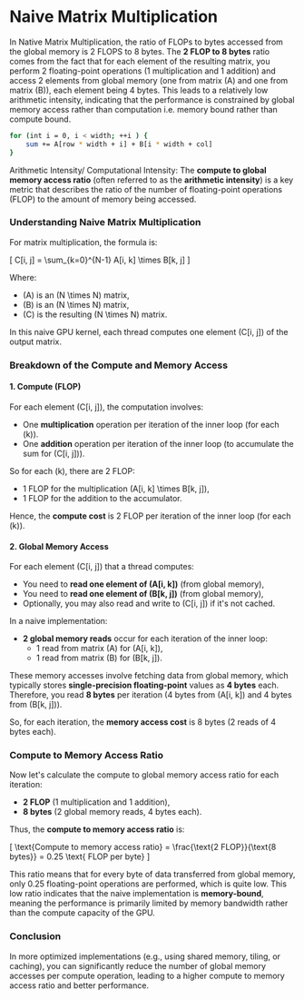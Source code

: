 # Naive Matrix Multiplication

In Native Matrix Multiplication, the ratio of FLOPs to bytes accessed from the global memory is 2 FLOPS to 8 bytes. The **2 FLOP to 8 bytes** ratio comes from the fact that for each element of the resulting matrix, you perform 2 floating-point operations (1 multiplication and 1 addition) and access 2 elements from global memory (one from matrix \(A\) and one from matrix \(B\)), each element being 4 bytes. This leads to a relatively low arithmetic intensity, indicating that the performance is constrained by global memory access rather than computation i.e. memory bound rather than compute bound.

```sh {"id":"01J7QM2JMJR87Y1QETK145P8Y1"}
for (int i = 0, i < width; ++i ) {
    sum += A[row * width + i] + B[i * width + col]
}
```


Arithmetic Intensity/ Computational Intensity: The **compute to global memory access ratio** (often referred to as the **arithmetic intensity**) is a key metric that describes the ratio of the number of floating-point operations (FLOP) to the amount of memory being accessed.

### Understanding Naive Matrix Multiplication

For matrix multiplication, the formula is:

\[
C[i, j] = \sum_{k=0}^{N-1} A[i, k] \times B[k, j]
\]

Where:
- \(A\) is an \(N \times N\) matrix,
- \(B\) is an \(N \times N\) matrix,
- \(C\) is the resulting \(N \times N\) matrix.

In this naive GPU kernel, each thread computes one element \(C[i, j]\) of the output matrix.

### Breakdown of the Compute and Memory Access

#### 1. **Compute (FLOP)**

For each element \(C[i, j]\), the computation involves:
- One **multiplication** operation per iteration of the inner loop (for each \(k\)).
- One **addition** operation per iteration of the inner loop (to accumulate the sum for \(C[i, j]\)).

So for each \(k\), there are 2 FLOP:
- 1 FLOP for the multiplication \(A[i, k] \times B[k, j]\),
- 1 FLOP for the addition to the accumulator.

Hence, the **compute cost** is 2 FLOP per iteration of the inner loop (for each \(k\)).

#### 2. **Global Memory Access**

For each element \(C[i, j]\) that a thread computes:
- You need to **read one element of \(A[i, k]\)** (from global memory),
- You need to **read one element of \(B[k, j]\)** (from global memory),
- Optionally, you may also read and write to \(C[i, j]\) if it's not cached.

In a naive implementation:
- **2 global memory reads** occur for each iteration of the inner loop:
  - 1 read from matrix \(A\) for \(A[i, k]\),
  - 1 read from matrix \(B\) for \(B[k, j]\).

These memory accesses involve fetching data from global memory, which typically stores **single-precision floating-point** values as **4 bytes** each. Therefore, you read **8 bytes** per iteration (4 bytes from \(A[i, k]\) and 4 bytes from \(B[k, j]\)).

So, for each iteration, the **memory access cost** is 8 bytes (2 reads of 4 bytes each).

### Compute to Memory Access Ratio

Now let's calculate the compute to global memory access ratio for each iteration:

- **2 FLOP** (1 multiplication and 1 addition),
- **8 bytes** (2 global memory reads, 4 bytes each).

Thus, the **compute to memory access ratio** is:

\[
\text{Compute to memory access ratio} = \frac{\text{2 FLOP}}{\text{8 bytes}} = 0.25 \text{ FLOP per byte}
\]

This ratio means that for every byte of data transferred from global memory, only 0.25 floating-point operations are performed, which is quite low. This low ratio indicates that the naive implementation is **memory-bound**, meaning the performance is primarily limited by memory bandwidth rather than the compute capacity of the GPU.

### Conclusion



In more optimized implementations (e.g., using shared memory, tiling, or caching), you can significantly reduce the number of global memory accesses per compute operation, leading to a higher compute to memory access ratio and better performance.